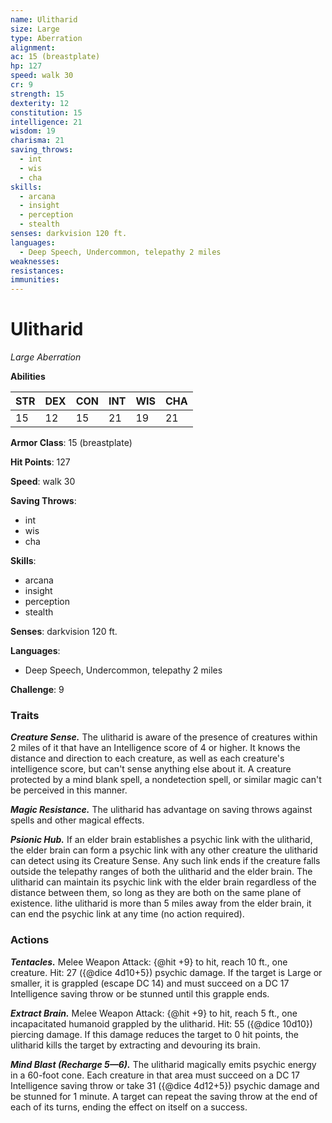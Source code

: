 ```yaml
---
name: Ulitharid
size: Large
type: Aberration
alignment: 
ac: 15 (breastplate)
hp: 127
speed: walk 30
cr: 9
strength: 15
dexterity: 12
constitution: 15
intelligence: 21
wisdom: 19
charisma: 21
saving_throws:
  - int
  - wis
  - cha
skills:
  - arcana
  - insight
  - perception
  - stealth
senses: darkvision 120 ft.
languages:
  - Deep Speech, Undercommon, telepathy 2 miles
weaknesses:
resistances:
immunities:
---
```


# Ulitharid

*Large Aberration*

**Abilities**

| STR | DEX | CON | INT | WIS | CHA |
| --- | --- | --- | --- | --- | --- |
| 15 | 12 | 15 | 21 | 19 | 21 |

**Armor Class**: 15 (breastplate)

**Hit Points**: 127

**Speed**: walk 30

**Saving Throws**:
  - int
  - wis
  - cha

**Skills**:
  - arcana
  - insight
  - perception
  - stealth

**Senses**: darkvision 120 ft.

**Languages**:
  - Deep Speech, Undercommon, telepathy 2 miles

**Challenge**: 9

### Traits
***Creature Sense.*** The ulitharid is aware of the presence of creatures within 2 miles of it that have an Intelligence score of 4 or higher. It knows the distance and direction to each creature, as well as each creature's intelligence score, but can't sense anything else about it. A creature protected by a mind blank spell, a nondetection spell, or similar magic can't be perceived in this manner.

***Magic Resistance.*** The ulitharid has advantage on saving throws against spells and other magical effects.

***Psionic Hub.*** If an elder brain establishes a psychic link with the ulitharid, the elder brain can form a psychic link with any other creature the ulitharid can detect using its Creature Sense. Any such link ends if the creature falls outside the telepathy ranges of both the ulitharid and the elder brain. The ulitharid can maintain its psychic link with the elder brain regardless of the distance between them, so long as they are both on the same plane of existence. lithe ulitharid is more than 5 miles away from the elder brain, it can end the psychic link at any time (no action required).

### Actions
***Tentacles.*** Melee Weapon Attack: {@hit +9} to hit, reach 10 ft., one creature. Hit: 27 ({@dice 4d10+5}) psychic damage. If the target is Large or smaller, it is grappled (escape DC 14) and must succeed on a DC 17 Intelligence saving throw or be stunned until this grapple ends.

***Extract Brain.*** Melee Weapon Attack: {@hit +9} to hit, reach 5 ft., one incapacitated humanoid grappled by the ulitharid. Hit: 55 ({@dice 10d10}) piercing damage. If this damage reduces the target to 0 hit points, the ulitharid kills the target by extracting and devouring its brain.

***Mind Blast (Recharge 5—6).*** The ulitharid magically emits psychic energy in a 60-foot cone. Each creature in that area must succeed on a DC 17 Intelligence saving throw or take 31 ({@dice 4d12+5}) psychic damage and be stunned for 1 minute. A target can repeat the saving throw at the end of each of its turns, ending the effect on itself on a success.

